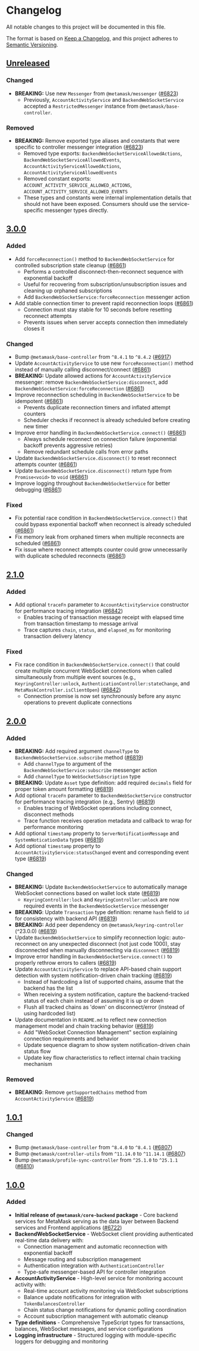 # Changelog

All notable changes to this project will be documented in this file.

The format is based on [Keep a Changelog](https://keepachangelog.com/en/1.0.0/),
and this project adheres to [Semantic Versioning](https://semver.org/spec/v2.0.0.html).

## [Unreleased]

### Changed

- **BREAKING:** Use new `Messenger` from `@metamask/messenger` ([#6823](https://github.com/MetaMask/core/pull/6823))
  - Previously, `AccountActivityService` and `BackendWebSocketService` accepted a `RestrictedMessenger` instance from `@metamask/base-controller`.

### Removed

- **BREAKING:** Remove exported type aliases and constants that were specific to controller messenger integration ([#6823](https://github.com/MetaMask/core/pull/6823))
  - Removed type exports: `BackendWebSocketServiceAllowedActions`, `BackendWebSocketServiceAllowedEvents`, `AccountActivityServiceAllowedActions`, `AccountActivityServiceAllowedEvents`
  - Removed constant exports: `ACCOUNT_ACTIVITY_SERVICE_ALLOWED_ACTIONS`, `ACCOUNT_ACTIVITY_SERVICE_ALLOWED_EVENTS`
  - These types and constants were internal implementation details that should not have been exposed. Consumers should use the service-specific messenger types directly.

## [3.0.0]

### Added

- Add `forceReconnection()` method to `BackendWebSocketService` for controlled subscription state cleanup ([#6861](https://github.com/MetaMask/core/pull/6861))
  - Performs a controlled disconnect-then-reconnect sequence with exponential backoff
  - Useful for recovering from subscription/unsubscription issues and cleaning up orphaned subscriptions
  - Add `BackendWebSocketService:forceReconnection` messenger action
- Add stable connection timer to prevent rapid reconnection loops ([#6861](https://github.com/MetaMask/core/pull/6861))
  - Connection must stay stable for 10 seconds before resetting reconnect attempts
  - Prevents issues when server accepts connection then immediately closes it

### Changed

- Bump `@metamask/base-controller` from `^8.4.1` to `^8.4.2` ([#6917](https://github.com/MetaMask/core/pull/6917))
- Update `AccountActivityService` to use new `forceReconnection()` method instead of manually calling disconnect/connect ([#6861](https://github.com/MetaMask/core/pull/6861))
- **BREAKING:** Update allowed actions for `AccountActivityService` messenger: remove `BackendWebSocketService:disconnect`, add `BackendWebSocketService:forceReconnection` ([#6861](https://github.com/MetaMask/core/pull/6861))
- Improve reconnection scheduling in `BackendWebSocketService` to be idempotent ([#6861](https://github.com/MetaMask/core/pull/6861))
  - Prevents duplicate reconnection timers and inflated attempt counters
  - Scheduler checks if reconnect is already scheduled before creating new timer
- Improve error handling in `BackendWebSocketService.connect()` ([#6861](https://github.com/MetaMask/core/pull/6861))
  - Always schedule reconnect on connection failure (exponential backoff prevents aggressive retries)
  - Remove redundant schedule calls from error paths
- Update `BackendWebSocketService.disconnect()` to reset reconnect attempts counter ([#6861](https://github.com/MetaMask/core/pull/6861))
- Update `BackendWebSocketService.disconnect()` return type from `Promise<void>` to `void` ([#6861](https://github.com/MetaMask/core/pull/6861))
- Improve logging throughout `BackendWebSocketService` for better debugging ([#6861](https://github.com/MetaMask/core/pull/6861))

### Fixed

- Fix potential race condition in `BackendWebSocketService.connect()` that could bypass exponential backoff when reconnect is already scheduled ([#6861](https://github.com/MetaMask/core/pull/6861))
- Fix memory leak from orphaned timers when multiple reconnects are scheduled ([#6861](https://github.com/MetaMask/core/pull/6861))
- Fix issue where reconnect attempts counter could grow unnecessarily with duplicate scheduled reconnects ([#6861](https://github.com/MetaMask/core/pull/6861))

## [2.1.0]

### Added

- Add optional `traceFn` parameter to `AccountActivityService` constructor for performance tracing integration ([#6842](https://github.com/MetaMask/core/pull/6842))
  - Enables tracing of transaction message receipt with elapsed time from transaction timestamp to message arrival
  - Trace captures `chain`, `status`, and `elapsed_ms` for monitoring transaction delivery latency

### Fixed

- Fix race condition in `BackendWebSocketService.connect()` that could create multiple concurrent WebSocket connections when called simultaneously from multiple event sources (e.g., `KeyringController:unlock`, `AuthenticationController:stateChange`, and `MetaMaskController.isClientOpen`) ([#6842](https://github.com/MetaMask/core/pull/6842))
  - Connection promise is now set synchronously before any async operations to prevent duplicate connections

## [2.0.0]

### Added

- **BREAKING:** Add required argument `channelType` to `BackendWebSocketService.subscribe` method ([#6819](https://github.com/MetaMask/core/pull/6819))
  - Add `channelType` to argument of the `BackendWebSocketService:subscribe` messenger action
  - Add `channelType` to `WebSocketSubscription` type
- **BREAKING**: Update `Asset` type definition: add required `decimals` field for proper token amount formatting ([#6819](https://github.com/MetaMask/core/pull/6819))
- Add optional `traceFn` parameter to `BackendWebSocketService` constructor for performance tracing integration (e.g., Sentry) ([#6819](https://github.com/MetaMask/core/pull/6819))
  - Enables tracing of WebSocket operations including connect, disconnect methods
  - Trace function receives operation metadata and callback to wrap for performance monitoring
- Add optional `timestamp` property to `ServerNotificationMessage` and `SystemNoticationData` types ([#6819](https://github.com/MetaMask/core/pull/6819))
- Add optional `timestamp` property to `AccountActivityService:statusChanged` event and corresponding event type ([#6819](https://github.com/MetaMask/core/pull/6819))

### Changed

- **BREAKING:** Update `BackendWebSocketService` to automatically manage WebSocket connections based on wallet lock state ([#6819](https://github.com/MetaMask/core/pull/6819))
  - `KeyringController:lock` and `KeyringController:unlock` are now required events in the `BackendWebSocketService` messenger
- **BREAKING**: Update `Transaction` type definition: rename `hash` field to `id` for consistency with backend API ([#6819](https://github.com/MetaMask/core/pull/6819))
- **BREAKING:** Add peer dependency on `@metamask/keyring-controller` (^23.0.0) ([#6819](https://github.com/MetaMask/core/pull/6819))
- Update `BackendWebSocketService` to simplify reconnection logic: auto-reconnect on any unexpected disconnect (not just code 1000), stay disconnected when manually disconnecting via `disconnect` ([#6819](https://github.com/MetaMask/core/pull/6819))
- Improve error handling in `BackendWebSocketService.connect()` to properly rethrow errors to callers ([#6819](https://github.com/MetaMask/core/pull/6819))
- Update `AccountActivityService` to replace API-based chain support detection with system notification-driven chain tracking ([#6819](https://github.com/MetaMask/core/pull/6819))
  - Instead of hardcoding a list of supported chains, assume that the backend has the list
  - When receiving a system notification, capture the backend-tracked status of each chain instead of assuming it is up or down
  - Flush all tracked chains as 'down' on disconnect/error (instead of using hardcoded list)
- Update documentation in `README.md` to reflect new connection management model and chain tracking behavior ([#6819](https://github.com/MetaMask/core/pull/6819))
  - Add "WebSocket Connection Management" section explaining connection requirements and behavior
  - Update sequence diagram to show system notification-driven chain status flow
  - Update key flow characteristics to reflect internal chain tracking mechanism

### Removed

- **BREAKING**: Remove `getSupportedChains` method from `AccountActivityService` ([#6819](https://github.com/MetaMask/core/pull/6819))

## [1.0.1]

### Changed

- Bump `@metamask/base-controller` from `^8.4.0` to `^8.4.1` ([#6807](https://github.com/MetaMask/core/pull/6807))
- Bump `@metamask/controller-utils` from `^11.14.0` to `^11.14.1` ([#6807](https://github.com/MetaMask/core/pull/6807))
- Bump `@metamask/profile-sync-controller` from `^25.1.0` to `^25.1.1` ([#6810](https://github.com/MetaMask/core/pull/6810))

## [1.0.0]

### Added

- **Initial release of `@metamask/core-backend` package** - Core backend services for MetaMask serving as the data layer between Backend services and Frontend applications ([#6722](https://github.com/MetaMask/core/pull/6722))
- **BackendWebSocketService** - WebSocket client providing authenticated real-time data delivery with:
  - Connection management and automatic reconnection with exponential backoff
  - Message routing and subscription management
  - Authentication integration with `AuthenticationController`
  - Type-safe messenger-based API for controller integration
- **AccountActivityService** - High-level service for monitoring account activity with:
  - Real-time account activity monitoring via WebSocket subscriptions
  - Balance update notifications for integration with `TokenBalancesController`
  - Chain status change notifications for dynamic polling coordination
  - Account subscription management with automatic cleanup
- **Type definitions** - Comprehensive TypeScript types for transactions, balances, WebSocket messages, and service configurations
- **Logging infrastructure** - Structured logging with module-specific loggers for debugging and monitoring

[Unreleased]: https://github.com/MetaMask/core/compare/@metamask/core-backend@3.0.0...HEAD
[3.0.0]: https://github.com/MetaMask/core/compare/@metamask/core-backend@2.1.0...@metamask/core-backend@3.0.0
[2.1.0]: https://github.com/MetaMask/core/compare/@metamask/core-backend@2.0.0...@metamask/core-backend@2.1.0
[2.0.0]: https://github.com/MetaMask/core/compare/@metamask/core-backend@1.0.1...@metamask/core-backend@2.0.0
[1.0.1]: https://github.com/MetaMask/core/compare/@metamask/core-backend@1.0.0...@metamask/core-backend@1.0.1
[1.0.0]: https://github.com/MetaMask/core/releases/tag/@metamask/core-backend@1.0.0
